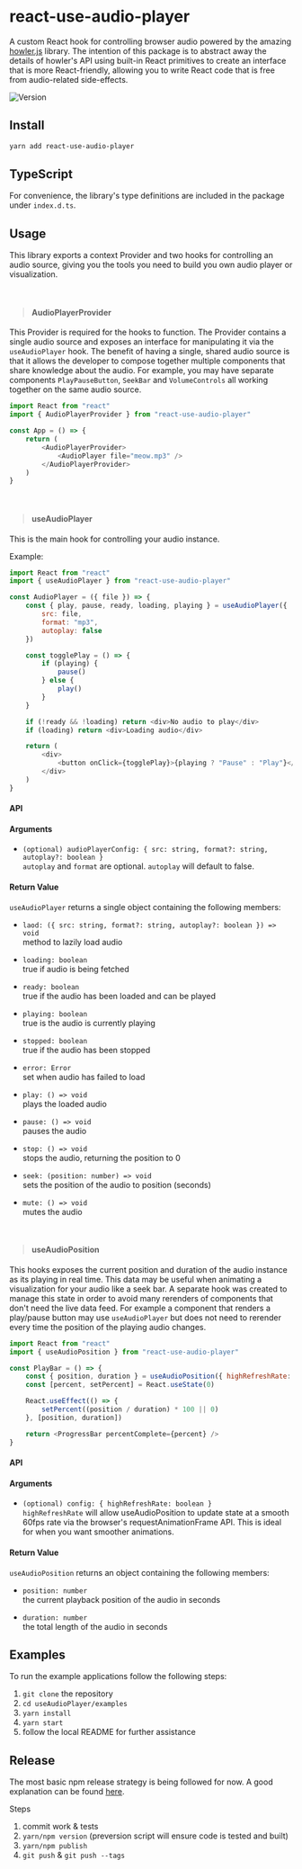 # react-use-audio-player

A custom React hook for controlling browser audio powered by the amazing [howler.js](https://howlerjs.com/) library. The intention of this package is to abstract away the details of howler's API using built-in React primitives to create an interface that is more React-friendly, allowing you to write React code that is free from audio-related side-effects.

![Version](https://img.shields.io/npm/v/react-use-audio-player)

## Install

```bash
yarn add react-use-audio-player
```

## TypeScript

For convenience, the library's type definitions are included in the package under `index.d.ts`.

## Usage

This library exports a context Provider and two hooks for controlling an audio source, giving you the tools you need to build you own audio player or visualization.

<br/>

> #### AudioPlayerProvider

This Provider is required for the hooks to function.
The Provider contains a single audio source and exposes an interface for manipulating it via the `useAudioPlayer` hook.
The benefit of having a single, shared audio source is that it allows the developer to compose together multiple components that share knowledge about the audio.
For example, you may have separate components `PlayPauseButton`, `SeekBar` and `VolumeControls` all working together on the same audio source.

```javascript
import React from "react"
import { AudioPlayerProvider } from "react-use-audio-player"

const App = () => {
    return (
        <AudioPlayerProvider>
            <AudioPlayer file="meow.mp3" />
        </AudioPlayerProvider>
    )
}
```

<br/>

> #### useAudioPlayer

This is the main hook for controlling your audio instance.

Example:

```javascript
import React from "react"
import { useAudioPlayer } from "react-use-audio-player"

const AudioPlayer = ({ file }) => {
    const { play, pause, ready, loading, playing } = useAudioPlayer({
        src: file,
        format: "mp3",
        autoplay: false
    })

    const togglePlay = () => {
        if (playing) {
            pause()
        } else {
            play()
        }
    }

    if (!ready && !loading) return <div>No audio to play</div>
    if (loading) return <div>Loading audio</div>

    return (
        <div>
            <button onClick={togglePlay}>{playing ? "Pause" : "Play"}</button>
        </div>
    )
}
```

#### API

#### Arguments

-   `(optional) audioPlayerConfig: { src: string, format?: string, autoplay?: boolean }`
    <br/>`autoplay` and `format` are optional. `autoplay` will default to false.

#### Return Value

`useAudioPlayer` returns a single object containing the following members:

-   `laod: ({ src: string, format?: string, autoplay?: boolean }) => void`
    <br/>method to lazily load audio

-   `loading: boolean`
    <br/>true if audio is being fetched

-   `ready: boolean`
    <br/>true if the audio has been loaded and can be played

-   `playing: boolean`
    <br/>true is the audio is currently playing

-   `stopped: boolean`
    <br/>true if the audio has been stopped

-   `error: Error`
    <br/>set when audio has failed to load

-   `play: () => void`
    <br/>plays the loaded audio

-   `pause: () => void`
    <br/>pauses the audio

-   `stop: () => void`
    <br/>stops the audio, returning the position to 0

-   `seek: (position: number) => void`
    <br/>sets the position of the audio to position (seconds)

-   `mute: () => void`
    <br/>mutes the audio

<br/>

> #### useAudioPosition

This hooks exposes the current position and duration of the audio instance as its playing in real time.
This data may be useful when animating a visualization for your audio like a seek bar.
A separate hook was created to manage this state in order to avoid many rerenders of components that don't need the live data feed.
For example a component that renders a play/pause button may use `useAudioPlayer` but does not need to rerender every time the position of the playing audio changes.

```javascript
import React from "react"
import { useAudioPosition } from "react-use-audio-player"

const PlayBar = () => {
    const { position, duration } = useAudioPosition({ highRefreshRate: true })
    const [percent, setPercent] = React.useState(0)

    React.useEffect(() => {
        setPercent((position / duration) * 100 || 0)
    }, [position, duration])

    return <ProgressBar percentComplete={percent} />
}
```

#### API

#### Arguments
-   `(optional) config: { highRefreshRate: boolean }`
    <br/>`highRefreshRate` will allow useAudioPosition to update state at a smooth 60fps rate
    via the browser's requestAnimationFrame API. This is ideal for when you want smoother animations.

#### Return Value

`useAudioPosition` returns an object containing the following members:

-   `position: number`
    <br/>the current playback position of the audio in seconds

-   `duration: number`
    <br/>the total length of the audio in seconds

## Examples

To run the example applications follow the following steps:

1. `git clone` the repository
2. `cd useAudioPlayer/examples`
3. `yarn install`
4. `yarn start`
5. follow the local README for further assistance

## Release

The most basic npm release strategy is being followed for now. A good explanation can be found [here](https://cloudfour.com/thinks/how-to-publish-an-updated-version-of-an-npm-package/).

Steps
1. commit work & tests
2. `yarn/npm version` (preversion script will ensure code is tested and built)
3. `yarn/npm publish`
4. `git push` & `git push --tags`